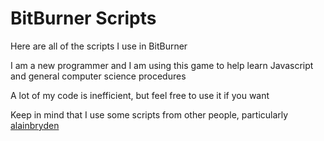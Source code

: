 # BitBurner Scripts

Here are all of the scripts I use in BitBurner

I am a new programmer and I am using this game to help learn Javascript and general computer science procedures

A lot of my code is inefficient, but feel free to use it if you want

Keep in mind that I use some scripts from other people, particularly [alainbryden](https://github.com/alainbryden/bitburner-scripts/tree/main)
